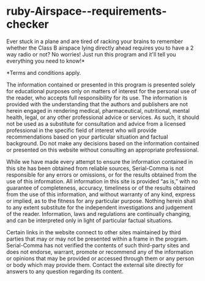 # ruby-Airspace--requirements-checker
Ever stuck in a plane and are tired of racking your brains to remember whether the Class B airspace lying directly ahead requires you to have a 2 way radio or not? No worries! Just run this program and it'll tell you everything you need to know!* 

















*Terms and conditions apply.


The information contained or presented in this program is presented solely for educational purposes only on matters of interest for the personal use of the reader, who accepts full responsibility for its use. The information is provided with the understanding that the authors and publishers are not herein engaged in rendering medical, pharmaceutical, nutritional, mental health, legal, or any other professional advice or services. As such, it should not be used as a substitute for consultation and advice from a licensed professional in the specific field of interest who will provide recommendations based on your particular situation and factual background.  Do not make any decisions based on the information contained or presented on this website without consulting an appropriate professional.

While we have made every attempt to ensure the information contained in this site has been obtained from reliable sources, Serial-Comma is not responsible for any errors or omissions, or for the results obtained from the use of this information. All information in this site is provided “as is,” with no guarantee of completeness, accuracy, timeliness or of the results obtained from the use of this information, and without warranty of any kind, express or implied, as to the fitness for any particular purpose. Nothing herein shall to any extent substitute for the independent investigations and judgement of the reader. Information, laws and regulations are continually changing, and can be interpreted only in light of particular factual situations.

Certain links in the website connect to other sites maintained by third parties that may or may not be presented within a frame in the program. Serial-Comma has not verified the contents of such third-party sites and does not endorse, warrant, promote or recommend any of the information or opinions that may be provided or accessed through them or any person or body which may provide them.  Contact the external site directly for answers to any question regarding its content.
